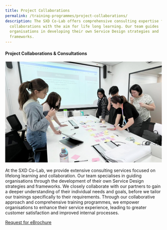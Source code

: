 ```yaml
---
title: Project Collaborations
permalink: /training-programmes/project-collaborations/
description: The SXD Co-Lab offers comprehensive consulting expertise for
  collaborations with the aim for life long learning. Our team guides
  organisations in developing their own Service Design strategies and
  frameworks.
---
```

#### **Project Collaborations &amp; Consultations** 

![](/images/Programmes/programmes_project%20collaborations.jpg)

At the SXD Co-Lab, we provide extensive consulting services focused on lifelong learning and collaboration. Our team specialises in guiding organisations through the development of their own Service Design strategies and frameworks. We closely collaborate with our partners to gain a deeper understanding of their individual needs and goals, before we tailor our trainings specifically to their requirements. Through our collaborative approach and comprehensive training programmes, we empower organisations to enhance their service experience, leading to greater customer satisfaction and improved internal processes.

<a target="_blank" href="/contact-us/">Request for eBrochure </a>